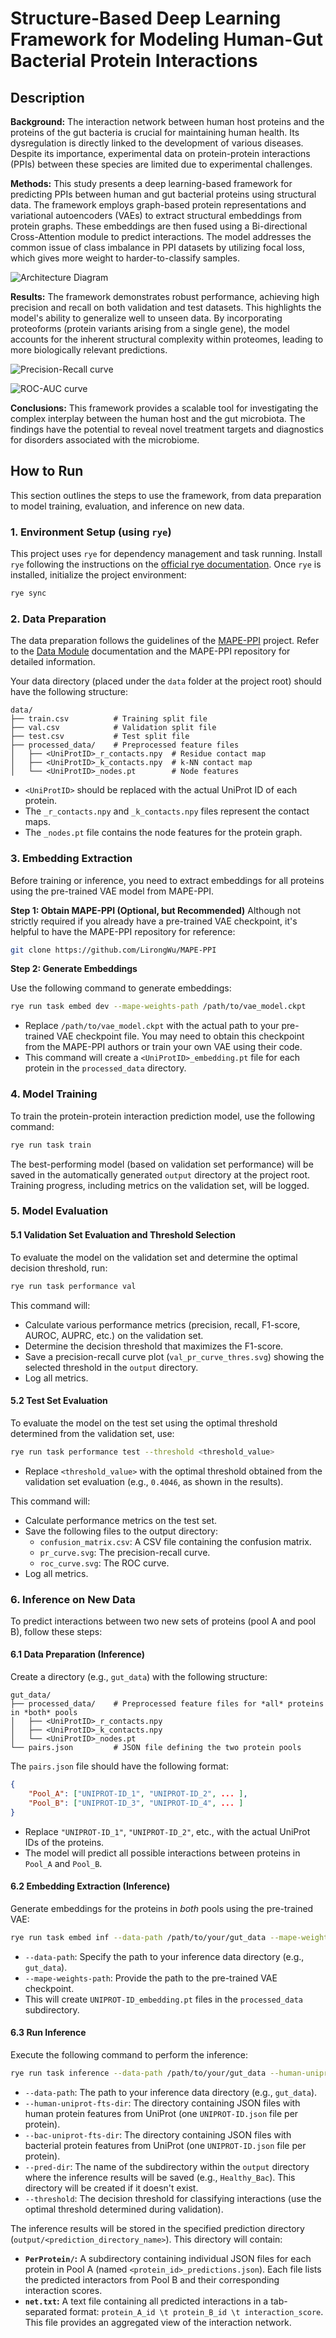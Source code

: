 # Structure-Based Deep Learning Framework for Modeling Human-Gut Bacterial Protein Interactions

## Description

**Background:** The interaction network between human host proteins and the proteins of the gut bacteria is crucial for maintaining human health.  Its dysregulation is directly linked to the development of various diseases.  Despite its importance, experimental data on protein-protein interactions (PPIs) between these species are limited due to experimental challenges.

**Methods:** This study presents a deep learning-based framework for predicting PPIs between human and gut bacterial proteins using structural data. The framework employs graph-based protein representations and variational autoencoders (VAEs) to extract structural embeddings from protein graphs. These embeddings are then fused using a Bi-directional Cross-Attention module to predict interactions.  The model addresses the common issue of class imbalance in PPI datasets by utilizing focal loss, which gives more weight to harder-to-classify samples.

![Architecture Diagram](./public/DL_architecture.png)

**Results:** The framework demonstrates robust performance, achieving high precision and recall on both validation and test datasets. This highlights the model's ability to generalize well to unseen data.  By incorporating proteoforms (protein variants arising from a single gene), the model accounts for the inherent structural complexity within proteomes, leading to more biologically relevant predictions.

![Precision-Recall curve](./public/pr_curve.svg)

![ROC-AUC curve](./public/roc_curve.svg)


**Conclusions:** This framework provides a scalable tool for investigating the complex interplay between the human host and the gut microbiota. The findings have the potential to reveal novel treatment targets and diagnostics for disorders associated with the microbiome.

## How to Run

This section outlines the steps to use the framework, from data preparation to model training, evaluation, and inference on new data.

### 1. Environment Setup (using `rye`)

This project uses `rye` for dependency management and task running. Install `rye` following the instructions on the [official rye documentation](https://rye-up.com/).  Once `rye` is installed, initialize the project environment:

```bash
rye sync
```

### 2. Data Preparation

The data preparation follows the guidelines of the [MAPE-PPI](https://github.com/LirongWu/MAPE-PPI) project.  Refer to the [Data Module](./src/struct_ppi_pred/data) documentation and the MAPE-PPI repository for detailed information.

Your data directory (placed under the `data` folder at the project root) should have the following structure:

```
data/
├── train.csv          # Training split file
├── val.csv            # Validation split file
├── test.csv           # Test split file
├── processed_data/    # Preprocessed feature files
│   ├── <UniProtID>_r_contacts.npy  # Residue contact map
│   ├── <UniProtID>_k_contacts.npy  # k-NN contact map
│   └── <UniProtID>_nodes.pt        # Node features
```

*   `<UniProtID>` should be replaced with the actual UniProt ID of each protein.
*   The `_r_contacts.npy` and `_k_contacts.npy` files represent the contact maps.
*   The `_nodes.pt` file contains the node features for the protein graph.

### 3. Embedding Extraction

Before training or inference, you need to extract embeddings for all proteins using the pre-trained VAE model from MAPE-PPI.

**Step 1: Obtain MAPE-PPI (Optional, but Recommended)**
Although not strictly required if you already have a pre-trained VAE checkpoint, it's helpful to have the MAPE-PPI repository for reference:
```bash
git clone https://github.com/LirongWu/MAPE-PPI
```
**Step 2: Generate Embeddings**

Use the following command to generate embeddings:

```bash
rye run task embed dev --mape-weights-path /path/to/vae_model.ckpt
```

*   Replace `/path/to/vae_model.ckpt` with the actual path to your pre-trained VAE checkpoint file.  You may need to obtain this checkpoint from the MAPE-PPI authors or train your own VAE using their code.
*  This command will create a `<UniProtID>_embedding.pt` file for each protein in the `processed_data` directory.

### 4. Model Training

To train the protein-protein interaction prediction model, use the following command:

```bash
rye run task train
```

The best-performing model (based on validation set performance) will be saved in the automatically generated `output` directory at the project root. Training progress, including metrics on the validation set, will be logged.

### 5. Model Evaluation

#### 5.1 Validation Set Evaluation and Threshold Selection

To evaluate the model on the validation set and determine the optimal decision threshold, run:

```bash
rye run task performance val
```

This command will:

*   Calculate various performance metrics (precision, recall, F1-score, AUROC, AUPRC, etc.) on the validation set.
*   Determine the decision threshold that maximizes the F1-score.
*   Save a precision-recall curve plot (`val_pr_curve_thres.svg`) showing the selected threshold in the `output` directory.
*   Log all metrics.

#### 5.2 Test Set Evaluation

To evaluate the model on the test set using the optimal threshold determined from the validation set, use:

```bash
rye run task performance test --threshold <threshold_value>
```

*   Replace `<threshold_value>` with the optimal threshold obtained from the validation set evaluation (e.g., `0.4046`, as shown in the results).

This command will:
* Calculate performance metrics on the test set.
* Save the following files to the output directory:
    * `confusion_matrix.csv`: A CSV file containing the confusion matrix.
    * `pr_curve.svg`: The precision-recall curve.
    * `roc_curve.svg`: The ROC curve.
* Log all metrics.

### 6. Inference on New Data

To predict interactions between two new sets of proteins (pool A and pool B), follow these steps:

#### 6.1 Data Preparation (Inference)

Create a directory (e.g., `gut_data`) with the following structure:

```
gut_data/
├── processed_data/    # Preprocessed feature files for *all* proteins in *both* pools
│   ├── <UniProtID>_r_contacts.npy
│   ├── <UniProtID>_k_contacts.npy
│   └── <UniProtID>_nodes.pt
└── pairs.json         # JSON file defining the two protein pools
```

The `pairs.json` file should have the following format:

```json
{
    "Pool_A": ["UNIPROT-ID_1", "UNIPROT-ID_2", ... ],
    "Pool_B": ["UNIPROT-ID_3", "UNIPROT-ID_4", ... ]
}
```

*   Replace `"UNIPROT-ID_1"`, `"UNIPROT-ID_2"`, etc., with the actual UniProt IDs of the proteins.
* The model will predict all possible interactions between proteins in `Pool_A` and `Pool_B`.

#### 6.2 Embedding Extraction (Inference)

Generate embeddings for the proteins in *both* pools using the pre-trained VAE:

```bash
rye run task embed inf --data-path /path/to/your/gut_data --mape-weights-path /path/to/vae_model.ckpt
```

*   `--data-path`:  Specify the path to your inference data directory (e.g., `gut_data`).
*   `--mape-weights-path`: Provide the path to the pre-trained VAE checkpoint.
*   This will create `UNIPROT-ID_embedding.pt` files in the `processed_data` subdirectory.

#### 6.3 Run Inference

Execute the following command to perform the inference:

```bash
rye run task inference --data-path /path/to/your/gut_data --human-uniprot-fts-dir /path/to/human/uniprot/features --bac-uniprot-fts-dir /path/to/bacterial/uniprot/features --pred-dir <prediction_directory_name> --threshold <threshold_value>
```

*   `--data-path`: The path to your inference data directory (e.g., `gut_data`).
*   `--human-uniprot-fts-dir`: The directory containing JSON files with human protein features from UniProt (one `UNIPROT-ID.json` file per protein).
*   `--bac-uniprot-fts-dir`:  The directory containing JSON files with bacterial protein features from UniProt (one `UNIPROT-ID.json` file per protein).
*   `--pred-dir`: The name of the subdirectory within the `output` directory where the inference results will be saved (e.g., `Healthy_Bac`).  This directory will be created if it doesn't exist.
*   `--threshold`: The decision threshold for classifying interactions (use the optimal threshold determined during validation).

The inference results will be stored in the specified prediction directory (`output/<prediction_directory_name>`).  This directory will contain:

*   **`PerProtein/`:** A subdirectory containing individual JSON files for each protein in Pool A (named `<protein_id>_predictions.json`). Each file lists the predicted interactors from Pool B and their corresponding interaction scores.
*    **`net.txt`:**  A text file containing all predicted interactions in a tab-separated format:  `protein_A_id \t protein_B_id \t interaction_score`.  This file provides an aggregated view of the interaction network.